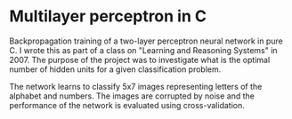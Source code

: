 Multilayer perceptron in C
==========================

Backpropagation training of a two-layer perceptron neural network in pure C. I wrote this as part of a class on "Learning and Reasoning Systems" in 2007. The purpose of the project was to investigate what is the optimal number of hidden units for a given classification problem.

The network learns to classify 5x7 images representing letters of the alphabet and numbers. The images are corrupted by noise and the performance of the network is evaluated using cross-validation.


